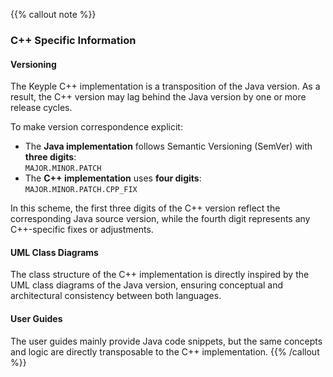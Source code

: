 {{% callout note %}}
### C++ Specific Information

#### Versioning

The Keyple C++ implementation is a transposition of the Java version. As a result, the C++ version may lag
behind the Java version by one or more release cycles.

To make version correspondence explicit:

- The **Java implementation** follows Semantic Versioning (SemVer) with **three digits**:<br>
  `MAJOR.MINOR.PATCH`
- The **C++ implementation** uses **four digits**:<br>
  `MAJOR.MINOR.PATCH.CPP_FIX`

In this scheme, the first three digits of the C++ version reflect the corresponding Java source version, while
the fourth digit represents any C++-specific fixes or adjustments.

#### UML Class Diagrams

The class structure of the C++ implementation is directly inspired by the UML class diagrams of
the Java version, ensuring conceptual and architectural consistency between both languages.

#### User Guides

The user guides mainly provide Java code snippets, but the same concepts and logic are directly transposable to
the C++ implementation.
{{% /callout %}}